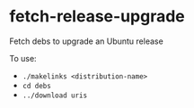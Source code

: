 fetch-release-upgrade
=====================

Fetch debs to upgrade an Ubuntu release

To use:

 - `./makelinks <distribution-name>`
 - `cd debs`
 - `../download uris`
